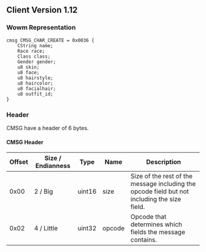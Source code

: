 ## Client Version 1.12

### Wowm Representation
```rust,ignore
cmsg CMSG_CHAR_CREATE = 0x0036 {
    CString name;    
    Race race;    
    Class class;    
    Gender gender;    
    u8 skin;    
    u8 face;    
    u8 hairstyle;    
    u8 haircolor;    
    u8 facialhair;    
    u8 outfit_id;    
}

```
### Header
CMSG have a header of 6 bytes.

#### CMSG Header
| Offset | Size / Endianness | Type   | Name   | Description |
| ------ | ----------------- | ------ | ------ | ----------- |
| 0x00   | 2 / Big           | uint16 | size   | Size of the rest of the message including the opcode field but not including the size field.|
| 0x02   | 4 / Little        | uint32 | opcode | Opcode that determines which fields the message contains.|
